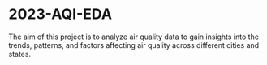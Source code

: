 # 2023-AQI-EDA
The aim of this project is to analyze air quality data to gain insights into the trends, patterns, and factors affecting air quality across different cities and states. 
